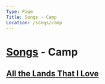 ```yaml
---
Type: Page
Title: Songs - Camp
Location: /songs/camp
---
```


# [Songs](/songs) - Camp
## [All the Lands That I Love](/songs/camp/all-the-lands-that-i-love)
